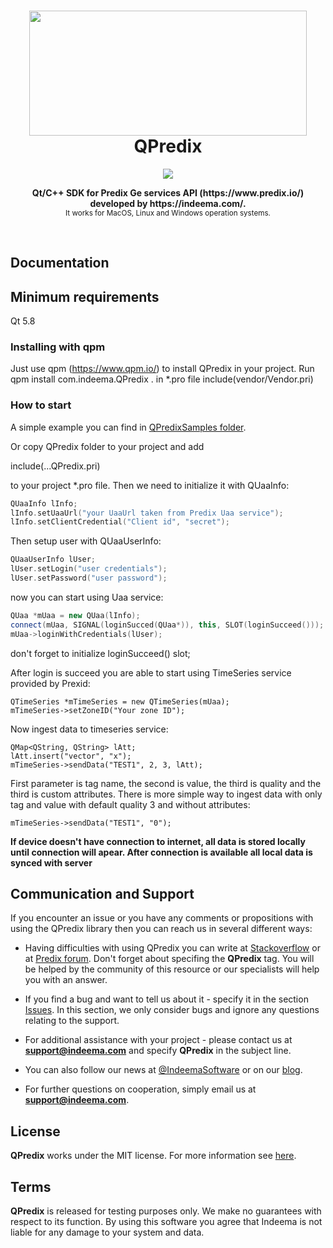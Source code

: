 <h1 align="center"><img src="https://github.com/IndeemaSoftware/QPredix/blob/Assets/sdk_3_transparent.png"  width=444 height=200/><br> QPredix</h1>

<p align="center">
  <a href="https://github.com/kamranahmedse/driver.js/blob/master/license">
    <img src="https://img.shields.io/badge/License-MIT-yellow.svg" />
  </a>
</p>

<p align="center">
  <b>Qt/C++ SDK for Predix Ge services API (https://www.predix.io/) developed by https://indeema.com/. </b></br>
  <sub>It works for MacOS, Linux and Windows operation systems. <sub>
</p>

<br />

## Documentation
## Minimum requirements
Qt 5.8

### Installing with qpm
Just use qpm (https://www.qpm.io/) to install QPredix in your project.
Run qpm install com.indeema.QPredix . in *.pro file include(vendor/Vendor.pri)

### How to start
A simple example you can find in [QPredixSamples folder](https://github.com/IndeemaSoftware/QPredixSample). 

Or copy QPredix folder to your project and add 

  include(...QPredix.pri) 

to your project *.pro file. Then we need to initialize it with QUaaInfo:
```cpp
QUaaInfo lInfo;
lInfo.setUaaUrl("your UaaUrl taken from Predix Uaa service");
lInfo.setClientCredential("Client id", "secret");
```

Then setup user with QUaaUserInfo:

```cpp
QUaaUserInfo lUser;
lUser.setLogin("user credentials");
lUser.setPassword("user password");
```
    
now you can start using Uaa service:
```cpp
QUaa *mUaa = new QUaa(lInfo);
connect(mUaa, SIGNAL(loginSucced(QUaa*)), this, SLOT(loginSucceed()));
mUaa->loginWithCredentials(lUser);
```
don't forget to initialize loginSucceed() slot;

After login is succeed you are able to start using TimeSeries service provided by Prexid:

    QTimeSeries *mTimeSeries = new QTimeSeries(mUaa);
    mTimeSeries->setZoneID("Your zone ID");
    
Now ingest data to timeseries service:
    
    QMap<QString, QString> lAtt;
    lAtt.insert("vector", "x");
    mTimeSeries->sendData("TEST1", 2, 3, lAtt);
    
First parameter is tag name, the second is value, the third is quality and the third is custom attributes.
There is more simple way to ingest data with only tag and value with default quality 3 and without attributes:

    mTimeSeries->sendData("TEST1", "0");

**If device doesn't have connection to internet, all data is stored locally until connection will apear. After connection is available all local data is synced with server**

## Communication and Support
If you encounter an issue or you have any comments or propositions with using the QPredix library then you can reach us in several different ways:
- Having difficulties with using QPredix you can write at [Stackoverflow](https://stackoverflow.com/) or at [Predix forum](https://forum.predix.io/index.html). Don't forget about specifing the **QPredix** tag. You will be helped by the community of this resource or our specialists will help you with an answer.

- If you find a bug and want to tell us about it - specify it in the section [Issues](https://github.com/IndeemaSoftware/QPredix/issues).
In this section, we only consider bugs and ignore any questions relating to the support.

- For additional assistance with your project - please contact us at **support@indeema.com** and specify **QPredix** in the subject line.

- You can also follow our news at [@IndeemaSoftware](https://twitter.com/IndeemaSoftware) or on our [blog](https://indeema.com/blog).

- For further questions on cooperation, simply email us at **support@indeema.com**.

## License
**QPredix** works under the MIT license. For more information see [here](https://github.com/IndeemaSoftware/QPredix/blob/master/LICENSE).

## Terms
**QPredix** is released for testing purposes only. We make no guarantees with respect to its function. By using this software you agree that Indeema is not liable for any damage to your system and data.

